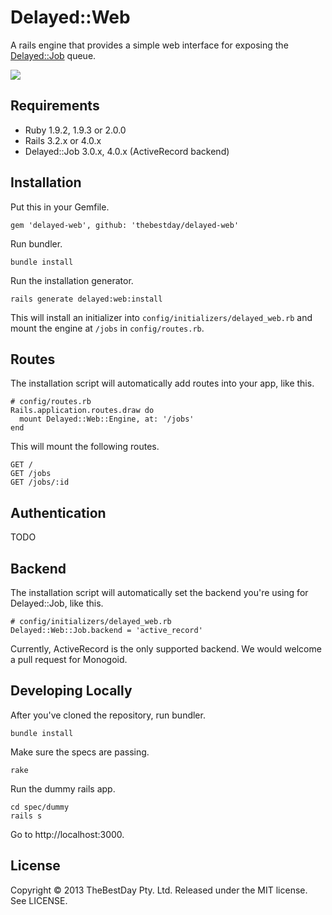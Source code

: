 # Delayed::Web

A rails engine that provides a simple web interface for exposing the
[Delayed::Job](https://github.com/collectiveidea/delayed_job) queue.

![](http://f.cl.ly/items/362P380d030k2W2j2V2l/Delayed%20Job%20Web.png)

## Requirements

* Ruby 1.9.2, 1.9.3 or 2.0.0
* Rails 3.2.x or 4.0.x
* Delayed::Job 3.0.x, 4.0.x (ActiveRecord backend)

## Installation

Put this in your Gemfile.

    gem 'delayed-web', github: 'thebestday/delayed-web'

Run bundler.

    bundle install

Run the installation generator.

    rails generate delayed:web:install

This will install an initializer into `config/initializers/delayed_web.rb`
and mount the engine at `/jobs` in `config/routes.rb`.

## Routes

The installation script will automatically add routes into your app,
like this.

    # config/routes.rb
    Rails.application.routes.draw do
      mount Delayed::Web::Engine, at: '/jobs'
    end

This will mount the following routes.

    GET /
    GET /jobs
    GET /jobs/:id

## Authentication

TODO

## Backend

The installation script will automatically set the backend you're using for
Delayed::Job, like this.

    # config/initializers/delayed_web.rb
    Delayed::Web::Job.backend = 'active_record'

Currently, ActiveRecord is the only supported backend. We would welcome a
pull request for Monogoid.

## Developing Locally

After you've cloned the repository, run bundler.

    bundle install

Make sure the specs are passing.

    rake

Run the dummy rails app.

    cd spec/dummy
    rails s

Go to http://localhost:3000.

## License

Copyright © 2013 TheBestDay Pty. Ltd. Released under the MIT license. See LICENSE.
